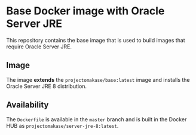 # Base Docker image with Oracle Server JRE

This repository contains the base image that is used to build images that require Oracle Server JRE.

## Image

The image **extends** the `projectomakase/base:latest` image and installs the Oracle Server JRE 8 distribution.

## Availability

The `Dockerfile` is available in the `master` branch and is built in the Docker HUB as `projectomakase/server-jre-8:latest`.
